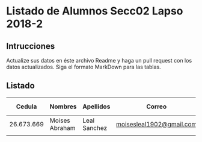# Listado de Alumnos Secc02 Lapso 2018-2
## Intrucciones
Actualize sus datos en éste archivo Readme y haga un pull request con los datos actualizados.  Siga 
el formato MarkDown para las tablas.
## Listado
| Cedula     | Nombres          | Apellidos          | Correo                     | Usuario GitHub |
|------------|------------------|--------------------|----------------------------|----------------|
| 26.673.669 | Moises Abraham   | Leal Sanchez       | moisesleal1902@gmail.com   | moises1747     |
|            |                  |                    |                            |                |
